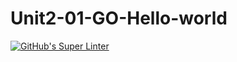 # Unit2-01-GO-Hello-world
[![GitHub's Super Linter](https://github.com/haokai-li/Unit2-01-GO-Hello-world/workflows/GitHub's%20Super%20Linter/badge.svg)](https://github.com/haokai-li/Unit2-01-GO-Hello-world/actions)